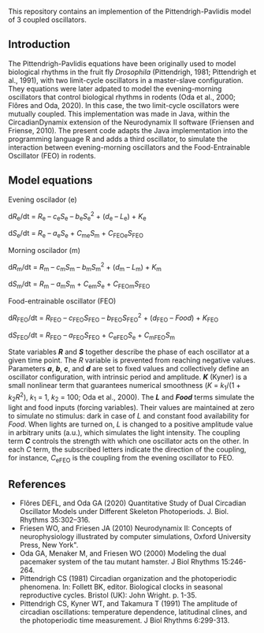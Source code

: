 This repository contains an implemention of the Pittendrigh-Pavlidis model of 3 coupled oscillators.

## Introduction
The Pittendrigh-Pavlidis equations have been originally used to model biological rhythms in the fruit fly *Drosophila* (Pittendrigh, 1981; Pittendrigh et al., 1991), with two limit-cycle oscillators in a master-slave configuration.
They equations were later adpated to model the evening-morning oscillators that control biological rhythms in rodents (Oda et al., 2000; Flôres and Oda, 2020). In this case, the two limit-cycle oscillators were mutually coupled. This implementation was made in Java, within the CircadianDynamix extension of the Neurodynamix II software (Friensen and Friense, 2010).
The present code adapts the Java implementation into the programming language R and adds a third oscillator, to simulate the interaction between evening-morning oscillators and the Food-Entrainable Oscillator (FEO) in rodents.

## Model equations
Evening oscilador (e)

d*R*<sub>e</sub>/dt = *R*<sub>e</sub> – *c*<sub>e</sub>*S*<sub>e</sub> – *b*<sub>e</sub>*S*<sub>e</sub><sup>2</sup> + (*d*<sub>e</sub> – *L*<sub>e</sub>) + *K*<sub>e</sub>

d*S*<sub>e</sub>/dt = *R*<sub>e</sub> – *a*<sub>e</sub>*S*<sub>e</sub> + *C*<sub>me</sub>*S*<sub>m</sub> + *C*<sub>FEOe</sub>*S*<sub>FEO</sub>

Morning oscilador (m)

d*R*<sub>m</sub>/dt = *R*<sub>m</sub> – *c*<sub>m</sub>*S*<sub>m</sub> – *b*<sub>m</sub>*S*<sub>m</sub><sup>2</sup> + (*d*<sub>m</sub> – *L*<sub>m</sub>) + *K*<sub>m</sub>

d*S*<sub>m</sub>/dt = *R*<sub>m</sub> – *a*<sub>m</sub>*S*<sub>m</sub> + *C*<sub>em</sub>*S*<sub>e</sub> + *C*<sub>FEOm</sub>*S*<sub>FEO</sub>

Food-entrainable oscillator (FEO)

d*R*<sub>FEO</sub>/dt = *R*<sub>FEO</sub> – *c*<sub>FEO</sub>*S*<sub>FEO</sub> – *b*<sub>FEO</sub>*S*<sub>FEO</sub><sup>2</sup> + (*d*<sub>FEO</sub> – *Food*) + *K*<sub>FEO</sub>

d*S*<sub>FEO</sub>/dt = *R*<sub>FEO</sub> – *a*<sub>FEO</sub>*S*<sub>FEO</sub> + *C*<sub>eFEO</sub>*S*<sub>e</sub> + *C*<sub>mFEO</sub>*S*<sub>m</sub>


State variables ***R*** and ***S*** together describe the phase of each oscillator at a given time point. The *R* variable is prevented from reaching negative values. Parameters ***a***, ***b***, ***c***, and ***d*** are set to fixed values and collectively define an oscillator configuration, with intrinsic period and amplitude. ***K*** (Kyner) is a small nonlinear term that guarantees numerical smoothness (*K* = *k*<sub>1</sub>/(1 + *k*<sub>2</sub>*R*<sup>2</sup>), *k*<sub>1</sub> = 1, *k*<sub>2</sub> = 100; Oda et al., 2000). The ***L*** and ***Food*** terms simulate the light and food inputs (forcing variables). Their values are maintained at zero to simulate no stimulus: dark in case of *L* and constant food availability for *Food*. When lights are turned on, *L* is changed to a positive amplitude value in arbitrary units (a.u.), which simulates the light intensity. The coupling term ***C*** controls the strength with which one oscillator acts on the other. In each *C* term, the subscribed letters indicate the direction of the coupling, for instance, *C*<sub>eFEO</sub> is the coupling from the evening oscillator to FEO.


## References
- Flôres DEFL, and Oda GA (2020) Quantitative Study of Dual Circadian Oscillator Models under Different Skeleton Photoperiods. J. Biol. Rhythms 35:302–316.
- Friesen WO, and Friesen JA (2010) Neurodynamix II: Concepts of neurophysiology illustrated by computer simulations, Oxford University Press, New York".
- Oda GA, Menaker M, and Friesen WO (2000) Modeling the dual pacemaker system of the tau mutant hamster. J Biol Rhythms 15:246-264.
- Pittendrigh CS (1981) Circadian organization and the photoperiodic phenomena. In: Follett BK, editor. Biological clocks in seasonal reproductive cycles. Bristol (UK): John Wright. p. 1-35.
- Pittendrigh CS, Kyner WT, and Takamura T (1991) The amplitude of circadian oscillations: temperature dependence, latitudinal clines, and the photoperiodic time measurement. J Biol Rhythms 6:299-313.
